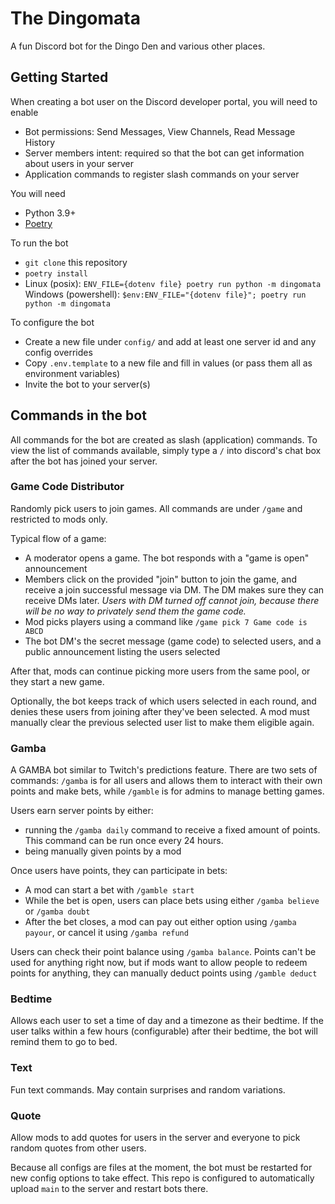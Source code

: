 # The Dingomata
A fun Discord bot for the Dingo Den and various other places.

## Getting Started

When creating a bot user on the Discord developer portal, you will need to enable
- Bot permissions: Send Messages, View Channels, Read Message History
- Server members intent: required so that the bot can get information about users in your server
- Application commands to register slash commands on your server

You will need 
- Python 3.9+
- [Poetry](https://python-poetry.org/docs/#installation)

To run the bot
- `git clone` this repository
- `poetry install`
- Linux (posix): `ENV_FILE={dotenv file} poetry run python -m dingomata` <br/> 
  Windows (powershell): `$env:ENV_FILE="{dotenv file}"; poetry run python -m dingomata`

To configure the bot
- Create a new file under `config/` and add at least one server id and any config overrides
- Copy `.env.template` to a new file and fill in values (or pass them all as environment variables)
- Invite the bot to your server(s)

## Commands in the bot

All commands for the bot are created as slash (application) commands. To view the list of commands available, simply
type a `/` into discord's chat box after the bot has joined your server.

### Game Code Distributor

Randomly pick users to join games. All commands are under `/game` and restricted to mods only.

Typical flow of a game:

- A moderator opens a game. The bot responds with a "game is open" announcement
- Members click on the provided "join" button to join the game, and receive a join successful message via DM. 
  The DM makes sure they can receive DMs later. *Users with DM turned off cannot join, because 
  there will be no way to privately send them the game code.*
- Mod picks players using a command like `/game pick 7 Game code is ABCD`
- The bot DM's the secret message (game code) to selected users, and a public announcement listing the users selected

After that, mods can continue picking more users from the same pool, or they start a new game.

Optionally, the bot keeps track of which users selected in each round, and denies these users from joining after they've
been selected. A mod must manually clear the previous selected user list to make them eligible again.

### Gamba

A GAMBA bot similar to Twitch's predictions feature. There are two sets of commands: `/gamba` is for all users and 
allows them to interact with their own points and make bets, while `/gamble` is for admins to manage betting games.

Users earn server points by either:
- running the `/gamba daily` command to receive a fixed amount of points. This command can be run once every 24 hours.
- being manually given points by a mod

Once users have points, they can participate in bets:
- A mod can start a bet with `/gamble start`
- While the bet is open, users can place bets using either `/gamba believe` or `/gamba doubt`
- After the bet closes, a mod can pay out either option using `/gamba payour`, or cancel it using `/gamba refund`

Users can check their point balance using `/gamba balance`.
Points can't be used for anything right now, but if mods want to allow people to redeem points for anything, they 
can manually deduct points using `/gamble deduct`

### Bedtime

Allows each user to set a time of day and a timezone as their bedtime. If the user talks within a few 
hours (configurable) after their bedtime, the bot will remind them to go to bed.

### Text

Fun text commands. May contain surprises and random variations.

### Quote

Allow mods to add quotes for users in the server and everyone to pick random quotes from other users.

Because all configs are files at the moment, the bot must be restarted for new config options to take effect. This repo 
is configured to automatically upload `main` to the server and restart bots there.